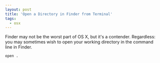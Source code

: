 ```yaml
---
layout: post
title: 'Open a Directory in Finder from Terminal'
tags:
  - osx
---
```


Finder may not be the worst part of OS X, but it's a contender. Regardless: you may sometimes wish to open your working directory in the command line in Finder.

```bash
open .
```

